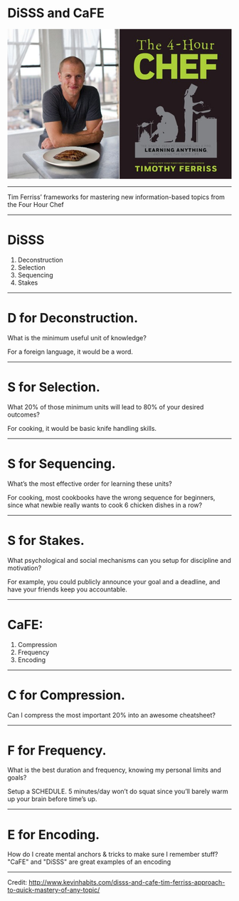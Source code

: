 
# DiSSS and CaFE

![inline](images/4-hour-chef-time-ferriss.jpg)

---

Tim Ferriss’ frameworks for mastering new information-based topics from the Four Hour Chef

___

# DiSSS

1. Deconstruction
1. Selection
1. Sequencing
1. Stakes

---

# __D__ for Deconstruction.

What is the minimum useful unit of knowledge?

For a foreign language, it would be a word.

---

# __S__ for Selection.

What 20% of those minimum units will lead to 80% of your desired outcomes?

For cooking, it would be basic knife handling skills.


---

# __S__ for Sequencing.

What’s the most effective order for learning these units?

For cooking, most cookbooks have the wrong sequence for beginners, since what newbie really wants to cook 6 chicken dishes in a row?

---

# __S__ for Stakes.

What psychological and social mechanisms can you setup for discipline and motivation?

For example, you could publicly announce your goal and a deadline, and have your friends keep you accountable.

---

# CaFE:

1. Compression
1. Frequency
1. Encoding

---

# __C__ for Compression.

Can I compress the most important 20% into an awesome cheatsheet?

---

# __F__ for Frequency.

What is the best duration and frequency, knowing my personal limits and goals?

Setup a SCHEDULE. 5 minutes/day won’t do squat since you’ll barely warm up your brain before time’s up.

---

# __E__ for Encoding.

How do I create mental anchors & tricks to make sure I remember stuff? "CaFE" and "DiSSS" are great examples of an encoding

---

Credit: http://www.kevinhabits.com/disss-and-cafe-tim-ferriss-approach-to-quick-mastery-of-any-topic/
